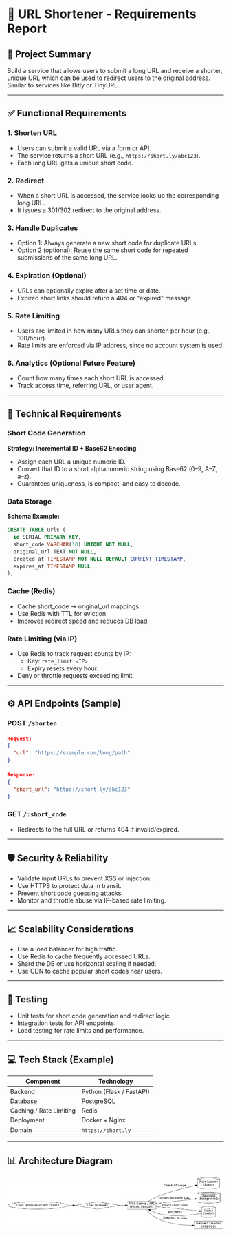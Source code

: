 
# 📄 URL Shortener - Requirements Report

## 🧠 Project Summary

Build a service that allows users to submit a long URL and receive a shorter, unique URL which can be used to redirect users to the original address. Similar to services like Bitly or TinyURL.

---

## ✅ Functional Requirements

### 1. Shorten URL
- Users can submit a valid URL via a form or API.
- The service returns a short URL (e.g., `https://short.ly/abc123`).
- Each long URL gets a unique short code.

### 2. Redirect
- When a short URL is accessed, the service looks up the corresponding long URL.
- It issues a 301/302 redirect to the original address.

### 3. Handle Duplicates
- Option 1: Always generate a new short code for duplicate URLs.
- Option 2 (optional): Reuse the same short code for repeated submissions of the same long URL.

### 4. Expiration (Optional)
- URLs can optionally expire after a set time or date.
- Expired short links should return a 404 or "expired" message.

### 5. Rate Limiting
- Users are limited in how many URLs they can shorten per hour (e.g., 100/hour).
- Rate limits are enforced via IP address, since no account system is used.

### 6. Analytics (Optional Future Feature)
- Count how many times each short URL is accessed.
- Track access time, referring URL, or user agent.

---

## 🧰 Technical Requirements

### Short Code Generation

**Strategy: Incremental ID + Base62 Encoding**
- Assign each URL a unique numeric ID.
- Convert that ID to a short alphanumeric string using Base62 (0–9, A–Z, a–z).
- Guarantees uniqueness, is compact, and easy to decode.

### Data Storage

**Schema Example:**

```sql
CREATE TABLE urls (
  id SERIAL PRIMARY KEY,
  short_code VARCHAR(10) UNIQUE NOT NULL,
  original_url TEXT NOT NULL,
  created_at TIMESTAMP NOT NULL DEFAULT CURRENT_TIMESTAMP,
  expires_at TIMESTAMP NULL
);
```

### Cache (Redis)
- Cache short_code → original_url mappings.
- Use Redis with TTL for eviction.
- Improves redirect speed and reduces DB load.

### Rate Limiting (via IP)
- Use Redis to track request counts by IP:
  - Key: `rate_limit:<IP>`
  - Expiry resets every hour.
- Deny or throttle requests exceeding limit.

---

## ⚙️ API Endpoints (Sample)

### POST `/shorten`

```json
Request:
{
  "url": "https://example.com/long/path"
}

Response:
{
  "short_url": "https://short.ly/abc123"
}
```

### GET `/:short_code`

- Redirects to the full URL or returns 404 if invalid/expired.

---

## 🛡️ Security & Reliability

- Validate input URLs to prevent XSS or injection.
- Use HTTPS to protect data in transit.
- Prevent short code guessing attacks.
- Monitor and throttle abuse via IP-based rate limiting.

---

## 📈 Scalability Considerations

- Use a load balancer for high traffic.
- Use Redis to cache frequently accessed URLs.
- Shard the DB or use horizontal scaling if needed.
- Use CDN to cache popular short codes near users.

---

## 🧪 Testing

- Unit tests for short code generation and redirect logic.
- Integration tests for API endpoints.
- Load testing for rate limits and performance.

---

## 💻 Tech Stack (Example)

| Component        | Technology        |
|------------------|------------------|
| Backend          | Python (Flask / FastAPI) |
| Database         | PostgreSQL       |
| Caching / Rate Limiting | Redis         |
| Deployment       | Docker + Nginx   |
| Domain           | `https://short.ly` |

---

## 📊 Architecture Diagram

![URL Shortener Architecture](url_shortener_architecture.png)
